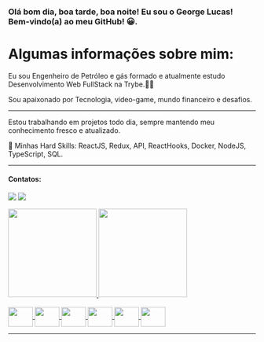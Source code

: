 ### Olá bom dia, boa tarde, boa noite! Eu sou o George Lucas! Bem-vindo(a) ao meu GitHub! 😀.

# Algumas informações sobre mim:

Eu sou Engenheiro de Petróleo e gás formado e atualmente estudo Desenvolvimento Web FullStack na Trybe.👨‍💻

Sou apaixonado por Tecnologia, video-game, mundo financeiro e desafios.

-----  
Estou trabalhando em projetos todo dia, sempre mantendo meu conhecimento fresco e atualizado.

🤖 Minhas Hard Skills: ReactJS, Redux, API, ReactHooks, Docker, NodeJS, TypeScript, SQL.

-----
#### Contatos:
 <a href = "mailto:glalmeida.dev@gmail.com"><img src="https://img.shields.io/badge/-Gmail-%23333?style=for-the-badge&logo=gmail&logoColor=white" target="_blank"></a>
  <a href="https://www.linkedin.com/in/glalmeida-/" target="_blank"><img src="https://img.shields.io/badge/-LinkedIn-%230077B5?style=for-the-badge&logo=linkedin&logoColor=white" target="_blank"></a>

<div>
  <a href="https://github.com/DevGla">
  <img height="180em" src="https://github-readme-stats.vercel.app/api?username=Devgla&theme=algolia" />
  <img height="180em" src="https://github-readme-stats.vercel.app/api/top-langs/?username=Devgla&layout=compact&theme=algolia" />
</div>
<div style="display: inline_block"><br>
  <img align="center" height="40" width="50" src="https://cdn.jsdelivr.net/gh/devicons/devicon/icons/react/react-original-wordmark.svg" />
  <img align="center" height="40" width="50" src="https://cdn.jsdelivr.net/gh/devicons/devicon/icons/redux/redux-original.svg" />
  <img align="center" height="40" width="50" src="https://cdn.jsdelivr.net/gh/devicons/devicon/icons/jest/jest-plain.svg" />
  <img align="center" height="40" width="50" src="https://cdn.jsdelivr.net/gh/devicons/devicon/icons/javascript/javascript-original.svg" />
  <img align="center" height="40" width="50" src="https://cdn.jsdelivr.net/gh/devicons/devicon/icons/html5/html5-original.svg" />
  <img align="center" height="40" width="50" src="https://cdn.jsdelivr.net/gh/devicons/devicon/icons/css3/css3-original.svg" />
</div>
  
------  

